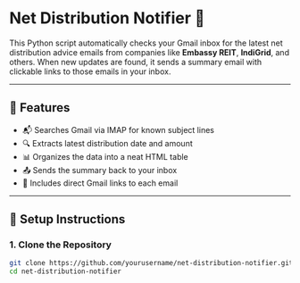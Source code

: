 # Net Distribution Notifier 📩

This Python script automatically checks your Gmail inbox for the latest net distribution advice emails from companies like **Embassy REIT**, **IndiGrid**, and others. When new updates are found, it sends a summary email with clickable links to those emails in your inbox.

---

## 📌 Features

- 📬 Searches Gmail via IMAP for known subject lines
- 🔍 Extracts latest distribution date and amount
- 📊 Organizes the data into a neat HTML table
- 📤 Sends the summary back to your inbox
- 🔗 Includes direct Gmail links to each email

---

## 🚀 Setup Instructions

### 1. Clone the Repository
```bash
git clone https://github.com/yourusername/net-distribution-notifier.git
cd net-distribution-notifier
